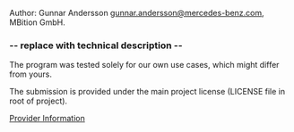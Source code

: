 Author: Gunnar Andersson <gunnar.andersson@mercedes-benz.com>, MBition GmbH.

### -- replace with technical description --

The program was tested solely for our own use cases, which might differ from yours. 

The submission is provided under the main project license (LICENSE file in root of project).

[Provider Information](https://github.com/mercedes-benz/foss/blob/master/PROVIDER_INFORMATION.md)
